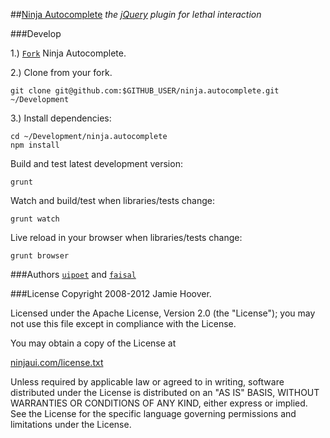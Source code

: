 ##[Ninja Autocomplete](http://ninjaui.com/autocomplete)
*the [jQuery](http://jquery.com/ "jQuery 1.7+") plugin for lethal interaction*

###Develop

1.) [`Fork`](fork_select) Ninja Autocomplete.

2.) Clone from your fork.

    git clone git@github.com:$GITHUB_USER/ninja.autocomplete.git ~/Development

3.) Install dependencies:

    cd ~/Development/ninja.autocomplete
    npm install

Build and test latest development version:

    grunt

Watch and build/test when libraries/tests change:

    grunt watch

Live reload in your browser when libraries/tests change:

    grunt browser

###Authors
[`uipoet`](/uipoet "Jamie Hoover") and [`faisal`](/faisal "Faisal N. Jawdat")

###License
Copyright 2008-2012 Jamie Hoover.

Licensed under the Apache License, Version 2.0 (the "License");
you may not use this file except in compliance with the License.

You may obtain a copy of the License at

[ninjaui.com/license.txt](http://ninjaui.com/license.txt)

Unless required by applicable law or agreed to in writing, software
distributed under the License is distributed on an "AS IS" BASIS,
WITHOUT WARRANTIES OR CONDITIONS OF ANY KIND, either express or implied.
See the License for the specific language governing permissions and
limitations under the License.
